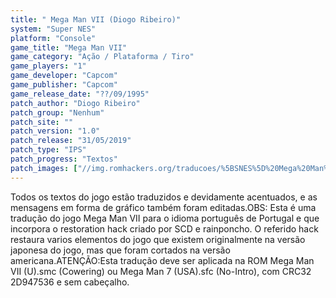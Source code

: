 ```yaml
---
title: " Mega Man VII (Diogo Ribeiro)"
system: "Super NES"
platform: "Console"
game_title: "Mega Man VII"
game_category: "Ação / Plataforma / Tiro"
game_players: "1"
game_developer: "Capcom"
game_publisher: "Capcom"
game_release_date: "??/09/1995"
patch_author: "Diogo Ribeiro"
patch_group: "Nenhum"
patch_site: ""
patch_version: "1.0"
patch_release: "31/05/2019"
patch_type: "IPS"
patch_progress: "Textos"
patch_images: ["//img.romhackers.org/traducoes/%5BSNES%5D%20Mega%20Man%20VII%20-%20Diogo%20Ribeiro%20-%201.png","//img.romhackers.org/traducoes/%5BSNES%5D%20Mega%20Man%20VII%20-%20Diogo%20Ribeiro%20-%202.png","//img.romhackers.org/traducoes/%5BSNES%5D%20Mega%20Man%20VII%20-%20Diogo%20Ribeiro%20-%203.png"]
---
```

Todos os textos do jogo estão traduzidos e devidamente acentuados, e as mensagens em forma de gráfico também foram editadas.OBS: Esta é uma tradução do jogo Mega Man VII para o idioma português de Portugal e que incorpora o restoration hack criado por SCD e rainponcho. O referido hack restaura varios elementos do jogo que existem originalmente na versão japonesa do jogo, mas que foram cortados na versão americana.ATENÇÃO:Esta tradução deve ser aplicada na ROM Mega Man VII (U).smc (Cowering) ou Mega Man 7 (USA).sfc (No-Intro), com CRC32 2D947536 e sem cabeçalho.